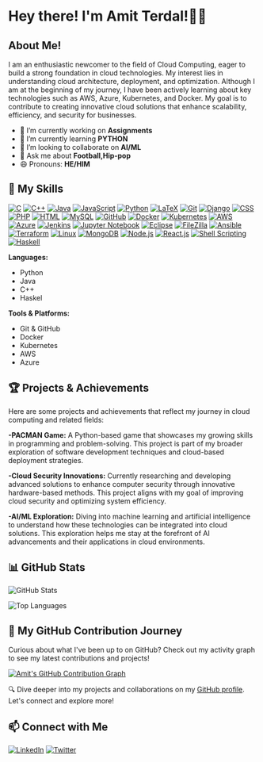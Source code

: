 # Hey there! I'm Amit Terdal!👋✨
## About Me!

I am an enthusiastic newcomer to the field of Cloud Computing, eager to build a strong foundation in cloud technologies. My interest lies in understanding cloud architecture, deployment, and optimization. Although I am at the beginning of my journey, I have been actively learning about key technologies such as AWS, Azure, Kubernetes, and Docker. My goal is to contribute to creating innovative cloud solutions that enhance scalability, efficiency, and security for businesses.

- 🔭 I’m currently working on **Assignments**
- 🌱 I’m currently learning **PYTHON**
- 👯 I’m looking to collaborate on **AI/ML**
- 💬 Ask me about **Football,Hip-pop**
- 😄 Pronouns: **HE/HIM**

## 🚀 My Skills

[![C](https://img.shields.io/badge/C-A8B9CC?style=flat&logo=c&logoColor=white)](https://en.wikipedia.org/wiki/C_(programming_language))
[![C++](https://img.shields.io/badge/C++-00599C?style=flat&logo=cplusplus&logoColor=white)](https://isocpp.org/)
[![Java](https://img.shields.io/badge/Java-007396?style=flat&logo=java&logoColor=white)](https://www.oracle.com/java/)
[![JavaScript](https://img.shields.io/badge/JavaScript-F7DF1E?style=flat&logo=javascript&logoColor=black)](https://developer.mozilla.org/en-US/docs/Web/JavaScript)
[![Python](https://img.shields.io/badge/Python-3776AB?style=flat&logo=python&logoColor=white)](https://www.python.org/)
[![LaTeX](https://img.shields.io/badge/LaTeX-008080?style=flat&logo=latex&logoColor=white)](https://www.latex-project.org/)
[![Git](https://img.shields.io/badge/Git-F05032?style=flat&logo=git&logoColor=white)](https://git-scm.com/)
[![Django](https://img.shields.io/badge/Django-092E20?style=flat&logo=django&logoColor=white)](https://www.djangoproject.com/)
[![CSS](https://img.shields.io/badge/CSS-1572B6?style=flat&logo=css3&logoColor=white)](https://www.w3.org/Style/CSS/)
[![PHP](https://img.shields.io/badge/PHP-777BB4?style=flat&logo=php&logoColor=white)](https://www.php.net/)
[![HTML](https://img.shields.io/badge/HTML-E34F26?style=flat&logo=html5&logoColor=white)](https://developer.mozilla.org/en-US/docs/Web/HTML)
[![MySQL](https://img.shields.io/badge/MySQL-4479A1?style=flat&logo=mysql&logoColor=white)](https://www.mysql.com/)
[![GitHub](https://img.shields.io/badge/GitHub-181717?style=flat&logo=github&logoColor=white)](https://github.com/)
[![Docker](https://img.shields.io/badge/Docker-2496ED?style=flat&logo=docker&logoColor=white)](https://www.docker.com/)
[![Kubernetes](https://img.shields.io/badge/Kubernetes-326CE5?style=flat&logo=kubernetes&logoColor=white)](https://kubernetes.io/)
[![AWS](https://img.shields.io/badge/AWS-232F3E?style=flat&logo=amazonaws&logoColor=white)](https://aws.amazon.com/)
[![Azure](https://img.shields.io/badge/Azure-0078D4?style=flat&logo=microsoftazure&logoColor=white)](https://azure.microsoft.com/)
[![Jenkins](https://img.shields.io/badge/Jenkins-D24939?style=flat&logo=jenkins&logoColor=white)](https://www.jenkins.io/)
[![Jupyter Notebook](https://img.shields.io/badge/Jupyter%20Notebook-F37626?style=flat&logo=jupyter&logoColor=white)](https://jupyter.org/)
[![Eclipse](https://img.shields.io/badge/Eclipse-2C2255?style=flat&logo=eclipse&logoColor=white)](https://www.eclipse.org/)
[![FileZilla](https://img.shields.io/badge/FileZilla-003A70?style=flat&logo=filezilla&logoColor=white)](https://filezilla-project.org/)
[![Ansible](https://img.shields.io/badge/Ansible-EE0000?style=flat&logo=ansible&logoColor=white)](https://www.ansible.com/)
[![Terraform](https://img.shields.io/badge/Terraform-623CE4?style=flat&logo=terraform&logoColor=white)](https://www.terraform.io/)
[![Linux](https://img.shields.io/badge/Linux-FCC624?style=flat&logo=linux&logoColor=black)](https://www.kernel.org/)
[![MongoDB](https://img.shields.io/badge/MongoDB-47A248?style=flat&logo=mongodb&logoColor=white)](https://www.mongodb.com/)
[![Node.js](https://img.shields.io/badge/Node.js-339933?style=flat&logo=node.js&logoColor=white)](https://nodejs.org/)
[![React.js](https://img.shields.io/badge/React-61DAFB?style=flat&logo=react&logoColor=black)](https://reactjs.org/)
[![Shell Scripting](https://img.shields.io/badge/Shell%20Scripting-121011?style=flat&logo=gnubash&logoColor=white)](https://en.wikipedia.org/wiki/Shell_script)
[![Haskell](https://img.shields.io/badge/Haskell-5D4F85?style=flat&logo=haskell&logoColor=white)](https://www.haskell.org/)


**Languages:**
- Python
- Java
- C++
- Haskel

**Tools & Platforms:**
- Git & GitHub
- Docker
- Kubernetes
- AWS
- Azure

## 🏆 Projects & Achievements
Here are some projects and achievements that reflect my journey in cloud computing and related fields:

**-PACMAN Game:** A Python-based game that showcases my growing skills in programming and problem-solving. This project is part of my broader exploration of software development techniques and cloud-based deployment strategies.

**-Cloud Security Innovations:** Currently researching and developing advanced solutions to enhance computer security through innovative hardware-based methods. This project aligns with my goal of improving cloud security and optimizing system efficiency.

**-AI/ML Exploration:** Diving into machine learning and artificial intelligence to understand how these technologies can be integrated into cloud solutions. This exploration helps me stay at the forefront of AI advancements and their applications in cloud environments.

## 📊 GitHub Stats

<!-- GitHub Stats Card -->
![GitHub Stats](https://github-readme-stats.vercel.app/api?username=amitterdal2906&show_icons=true&hide_title=true&count_private=true&include_all_commits=true&theme=dark)


<!-- Top Languages Card -->
![Top Languages](https://github-readme-stats.vercel.app/api/top-langs/?username=amitterdal2906&layout=compact&theme=dark)


## 🚀 My GitHub Contribution Journey

Curious about what I've been up to on GitHub? Check out my activity graph to see my latest contributions and projects!

[![Amit's GitHub Contribution Graph](https://github-readme-activity-graph.vercel.app/graph?username=Amitterdal2906&theme=github)](https://github.com/ashutosh00710/github-readme-activity-graph)

🔍 Dive deeper into my projects and collaborations on my [GitHub profile](https://github.com/Amitterdal2906). Let's connect and explore more!



## 📫 Connect with Me

[![LinkedIn](https://img.shields.io/badge/LinkedIn-0A66C2?style=flat&logo=linkedin&logoColor=white)](https://www.linkedin.com/in/amit-s-terdal-89a52a329)
[![Twitter](https://img.shields.io/badge/Twitter-1DA1F2?style=flat&logo=twitter&logoColor=white)](https://twitter.com/AmitTerdal)

